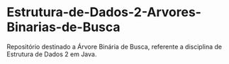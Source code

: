 # Estrutura-de-Dados-2-Arvores-Binarias-de-Busca
Repositório destinado a Árvore Binária de Busca, referente a disciplina de Estrutura de Dados 2 em Java.
